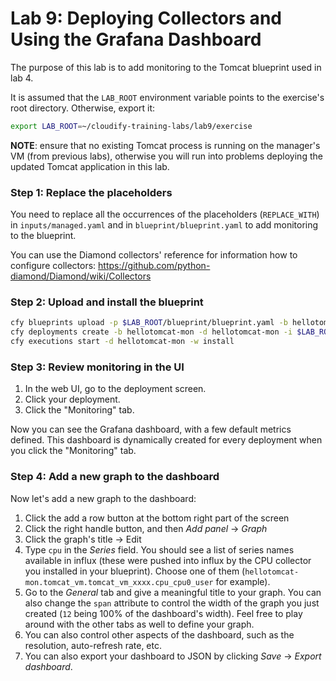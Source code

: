 # Lab 9: Deploying Collectors and Using the Grafana Dashboard

The purpose of this lab is to add monitoring to the Tomcat blueprint used in lab 4.

It is assumed that the `LAB_ROOT` environment variable points to the exercise's root directory. Otherwise, export it:

```bash
export LAB_ROOT=~/cloudify-training-labs/lab9/exercise
```

**NOTE**: ensure that no existing Tomcat process is running on the manager's VM (from previous labs), otherwise you will run into problems
deploying the updated Tomcat application in this lab.

### Step 1: Replace the placeholders

You need to replace all the occurrences of the placeholders (`REPLACE_WITH`) in `inputs/managed.yaml` and in `blueprint/blueprint.yaml` to add monitoring to the blueprint.

You can use the Diamond collectors' reference for information how to configure collectors: https://github.com/python-diamond/Diamond/wiki/Collectors
 
### Step 2: Upload and install the blueprint

```bash
cfy blueprints upload -p $LAB_ROOT/blueprint/blueprint.yaml -b hellotomcat-mon
cfy deployments create -b hellotomcat-mon -d hellotomcat-mon -i $LAB_ROOT/inputs/managed.yaml
cfy executions start -d hellotomcat-mon -w install
```

### Step 3: Review monitoring in the UI

1. In the web UI, go to the deployment screen.
2. Click your deployment.
3. Click the "Monitoring" tab.

Now you can see the Grafana dashboard, with a few default metrics defined. This dashboard is dynamically created for every deployment when you click the "Monitoring" tab.

### Step 4: Add a new graph to the dashboard

Now let's add a new graph to the dashboard:

1. Click the add a row button at the bottom right part of the screen 
2. Click the right handle button, and then *Add panel* -> *Graph*
3. Click the graph's title -> Edit
4. Type `cpu` in the *Series* field. You should see a list of series names available in influx (these were pushed into influx by the CPU collector you installed in your blueprint). Choose one of them (`hellotomcat-mon.tomcat_vm.tomcat_vm_xxxx.cpu_cpu0_user` for example).
5. Go to the *General* tab and give a meaningful title to your graph. You can also change the `span` attribute to control the width of the graph you just created (`12` being 100% of the dashboard's width). Feel free to play around with the other tabs as well to define your graph.
6. You can also control other aspects of the dashboard, such as the resolution, auto-refresh rate, etc.
7. You can also export your dashboard to JSON by clicking *Save* -> *Export dashboard*.